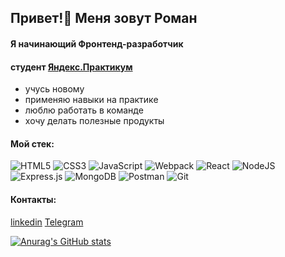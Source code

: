 <h2>Привет!👋 Меня зовут Роман </h2>
<h4> Я начинающий Фронтенд-разработчик</h4>
<h4> студент <a href="https://practicum.yandex.ru/" target="_blank">Яндекс.Практикум</a></h4>
<ul>
 <li> учусь новому </li>
 <li> применяю навыки на практике </li>
 <li> люблю работать в команде </li>
 <li> хочу делать полезные продукты </li>
</ul> 
<h4> Мой стек: </h4>

![HTML5](https://img.shields.io/badge/-HTML5-%23E44D27?style=flat-square&logo=html5&logoColor=ffffff)
![CSS3](https://img.shields.io/badge/-CSS3-%231572B6?style=flat-square&logo=css3)
![JavaScript](https://img.shields.io/badge/-JavaScript-%23F7DF1C?style=flat-square&logo=javascript&logoColor=000000&labelColor=%23F7DF1C&color=%23FFCE5A)
![Webpack](https://img.shields.io/badge/-Webpack-%232C3A42?style=flat-square&logo=webpack)
![React](https://img.shields.io/badge/react-%2320232a.svg?style=for-the-badge&logo=react&logoColor=%2361DAFB)
![NodeJS](https://img.shields.io/badge/node.js-6DA55F?style=for-the-badge&logo=node.js&logoColor=white)
![Express.js](https://img.shields.io/badge/express.js-%23404d59.svg?style=for-the-badge&logo=express&logoColor=%2361DAFB)
![MongoDB](https://img.shields.io/badge/MongoDB-%234ea94b.svg?style=for-the-badge&logo=mongodb&logoColor=white)	
![Postman](https://img.shields.io/badge/Postman-FF6C37?style=for-the-badge&logo=postman&logoColor=white)
![Git](https://img.shields.io/badge/-Git-%23F05032?style=flat-square&logo=git&logoColor=%23ffffff)

<h4> Контакты: </h4> 
<a href="https://www.linkedin.com/in/roman-kamelianov-b20b80236/">linkedin</a>
<a href="https://t.me/remelianov">Telegram</a>


[![Anurag's GitHub stats](https://github-readme-stats.vercel.app/api?username=kamelyanov)](https://github.com/anuraghazra/github-readme-stats)



